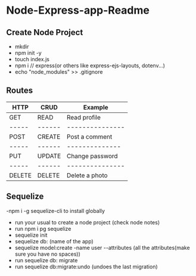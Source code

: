 # Node-Express-app-Readme

## Create Node Project

- mkdir
- npm init -y
- touch index.js 
- npm i // express(or others like express-ejs-layouts, dotenv...)
- echo "node_modules" >> .gitignore

## Routes
| HTTP  | CRUD   | Example        |
| ----- | -----  | -------------- |
| GET   | READ   | Read profile   |
| ----- | ------ | ---------------|
| POST  | CREATE | Post a comment |
| ----- | ------ |  --------------|
| PUT   | UPDATE | Change password|
| ----- | ------ | ---------------|
|DELETE | DELETE | Delete a photo |

## Sequelize

-npm i -g sequelize-cli to install globally
- run your usual to create a node project (check node notes)
- run npm i pg sequelize
- sequelize init
- sequelize db: (name of the app)
- sequelize model:create -name user --attributes (all the attributes(make sure you have no spaces))
- run sequelize db: migrate
- run sequelize db:migrate:undo (undoes the last migration)

